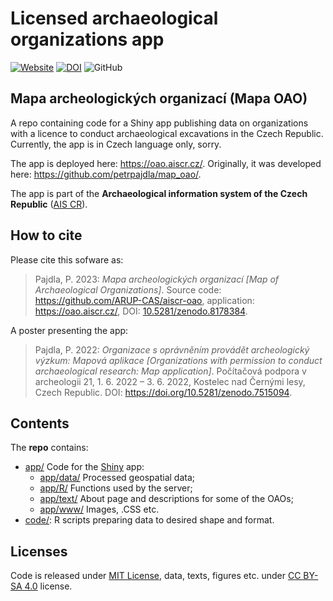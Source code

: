 # Licensed archaeological organizations app

[![Website](https://img.shields.io/website?down_message=down&label=https%3A%2F%2Foao.aiscr.cz%2F&up_message=up&url=https%3A%2F%2Foao.aiscr.cz%2F)](https://oao.aiscr.cz)
[![DOI](https://zenodo.org/badge/doi/10.5281/zenodo.8178384.svg)](https://doi.org/10.5281/zenodo.8178384)
![GitHub](https://img.shields.io/github/license/ARUP-CAS/map_oao)

## Mapa archeologických organizací (Mapa OAO)

A repo containing code for a Shiny app publishing data on organizations 
with a licence to conduct archaeological excavations in the Czech Republic.
Currently, the app is in Czech language only, sorry.

The app is deployed here: <https://oao.aiscr.cz/>. Originally, it was developed here: <https://github.com/petrpajdla/map_oao/>.

The app is part of the **Archaeological information system of the Czech Republic**
(<a href="https://www.aiscr.cz">AIS CR</a>).

## How to cite

Please cite this sofware as:

> Pajdla, P. 2023: *Mapa archeologických organizací* *[Map of Archaeological Organizations]*.
> Source code: <https://github.com/ARUP-CAS/aiscr-oao>, application: <https://oao.aiscr.cz/>,
  DOI: [10.5281/zenodo.8178384](https://doi.org/10.5281/zenodo.8178384).

A poster presenting the app:

> Pajdla, P. 2022: *Organizace s oprávněním provádět archeologický výzkum: Mapová aplikace*
> *[Organizations with permission to conduct archaeological research: Map application]*.
> Počítačová podpora v archeologii 21, 1. 6. 2022 – 3. 6. 2022, Kostelec nad Černými lesy, Czech Republic.
> DOI: <https://doi.org/10.5281/zenodo.7515094>.

## Contents

The **repo** contains:

- [app/](/app/) Code for the [Shiny](https://shiny.rstudio.com/) app:
  - [app/data/](/app/data/) Processed geospatial data;
  - [app/R/](/app/R/) Functions used by the server;
  - [app/text/](/app/text/) About page and descriptions for some of the OAOs;
  - [app/www/](/app/www/) Images, .CSS etc.
- [code/](/code/): R scripts preparing data to desired shape and format.

## Licenses

Code is released under [MIT License](LICENSE), data, texts, figures etc. under [CC BY-SA 4.0](https://creativecommons.org/licenses/by-sa/4.0/) license.
